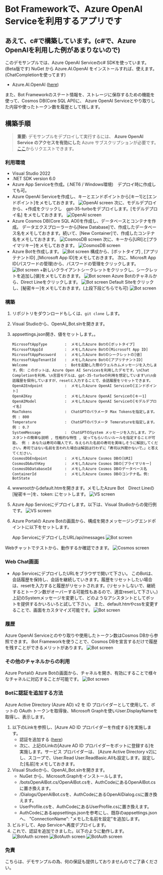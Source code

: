 # Bot Frameworkで、Azure OpenAI Serviceを利用するアプリです
## あえて、c#で構築しています。(c#で、Azure OpenAIを利用した例があまりないので)

このデモサンプルでは、Azure OpenAI Serviceのc# SDKを使っています。(Beta版です)
NuGet から Azure.AI.OpenAI をインストールすれば、使えます。
(ChatCompletionを使ってます)
- Azure.AI.OpenAI ([here](https://www.nuget.org/packages/Azure.AI.OpenAI/1.0.0-beta.5))

また、Bot Frameworkのステート情報を、ストレージに保存するための機能を使って、Cosmos DB(Core SQL API)に、
Azure OpenAI Serviceとやり取りした内容や使ったトークン数を履歴として残します。

## 構築手順

> **重要:** デモサンプルをデプロイして実行するには、 **Azure OpenAI Service のアクセスを有効にした** Azure サブスクリプションが必要です。[ここ](https://aka.ms/oaiapply)からリクエストできます。

### 利用環境
- Visual Studio 2022
- .NET SDK version 6.0
- Azure App Serviceを作成。(.NET6 / Windows環境)　デプロイ時に作成しても可。
- Azure OpenAI Serviceを作成し、キーとエンドポイントから[キー1]と[エンドポイント]をメモしておきます。
![OpenAI screen](OpenAI_Bot/docs/AOAI.jpg)
次に、モデルデプロイから、+作成をクリックし　gpt-35-turboをデプロイします。[モデルデプロイ名] をメモしておきます。
![OpenAI screen](OpenAI_Bot/docs/AOAI1.jpg)
- Azure Cosmos DB(Core SQL AOI)を作成し、データベースとコンテナを作成。
データエクスプローラーから[New Database]で、作成したデータベース名をメモしておきます。続いて、[New Container]で、作成したコンテナ名をメモしておきます。
![CosmosDB screen](OpenAI_Bot/docs/cosmos1.jpg)
次に、キーから[URI]と[プライマリキー]をメモしておきます。
![CosmosDB screen](OpenAI_Bot/docs/cosmos2.jpg)
- Azure Botを作成します。
![Bot screen](OpenAI_Bot/docs/bot1.jpg)
構成から、[ボットタイプ] , [アプリテナントID] ,[Microsoft App ID]をメモしておきます。
次に、Microsft App ID(パスワードの管理)から、パスワードの管理をクリックします。
![Bot screen](OpenAI_Bot/docs/bot2.jpg)
+新しいクライアントシークレットをクリックし、シークレットを追加し[値]をメモしておきます。
![Bot screen](OpenAI_Bot/docs/bot3.jpg)
Azure Botのチャネルから、Direct Lineをクリックします。
![Bot screen](OpenAI_Bot/docs/bot6.jpg)
Default Siteをクリックし、[秘密キー]をメモしておきます。(上段下段どちらでも可)
![Bot screen](OpenAI_Bot/docs/bot7.jpg)


### 構築

1. リポジトリをダウンロードもしくは、`git clone` します。
1. Visual Studioから、OpenAI_Bot.slnを開きます。
1. appsettings.json開き、値をセットします。。
    ```
    MicrosoftAppType        :  メモしたAzure Botの[ボットタイプ] 
    MicrosoftAppId          :  メモしたAzure Botの[Microsoft App ID]
    MicrosoftAppPassword    :  メモしたAzure Botのシークレットの[値]
    MicrosoftAppTenantId    :  メモしたAzure Botの[アプリテナントID]
    Welcome                 :  Botを起動した際のウェルカムメッセージを入力します。例: このボットは、Azure Open AI Servicesを利用したデモです。\nChat Completionを利用。\n言語モデルは、gpt-35-turboの利用を想定しています\n\n会話履歴を保持していますが、resetと入力することで、会話履歴をリセットできます。
    OpenAIEndpoint          :  メモしたAzure OpenAI Serviceの[エンドポイント]
    OpenAIKey               :  メモしたAzure OpenAI Serviceの[キー1] 
    OpenAIModel             :  メモしたAzure OpenAI Serviceの[モデルデプロイ名] 
    MaxTokens               :  ChatGPTのパラメータ Max Tokensを指定します。例 : 800
    Temperature             :  ChatGPTのパラメータ Temeratureを指定します。例 : 0.7
    SystemMessage           :  ChatGPTのSystem メッセージを入力します。アシスタントの簡単な説明 , 性格的な特性 , 従ってもらいたいルールを指定することが可能。 例 : あなたは寿司の職人です。与えられた名前の寿司を美味しそうに解説してください。寿司ではない名前を言われた場合は解説は行わずに「寿司以外聞かないで。」と答えてください。
    CosmosDbEndpoint        :  メモしたAzure Cosmos DBの[URI]
    CosmosDbAuthKey         :  メモしたAzure Cosmos DBの[プライマリキー]
    CosmosDbDatabaseId      :  メモしたAzure Cosmos DBのデータベース名
    ContainerId             :  メモしたAzure Cosmos DBのコンテナ名。例: BotState
    ```
1. wwwrootからdefault.htmを開きます。メモしたAzure Bot　Direct Lineの[秘密キー]を、token: にセットします。
![VS screen](OpenAI_Bot/docs/vs1.jpg)
1. Azure App Serviceにデプロイします。以下は、Visual Studioからの発行例です。
![VS screen](OpenAI_Bot/docs/vs.jpg)
1. Azure Portalの Azure Botの画面から、構成を開きメッセージングエンドポイントに以下をセットします。
     
    App ServiceにデプロイしたURL/api/messages
    ![Bot screen](OpenAI_Bot/docs/bot5.jpg)

Webチャットでテストから、動作するか確認できます。
![Cosmos screen](OpenAI_Bot/docs/bot8.jpg)


### Web Chat画面

* App ServiceにデプロイしたURLをブラウザで開いて下さい。
このBotは、会話履歴を保持し、会話を継続していきます。履歴をリセットしたい場合は、resetを入力すると履歴がリセットされます。(リセットしないで、継続するとトークン数がオーバーする可能性もあるので、適宜resetして下さい。)
上記のSystemメッセージを変更して、どのようなアシスタントとしてボットを提供するかいろいろと試して下さい。
また、default.htmやcssを変更することで、画面をカスタマイズ可能です。
![Bot screen](OpenAI_Bot/docs/web.jpg)


### 履歴
Azure OpenAI Serviceとのやり取りや使用したトークン数はCosmos DBから参照できます。
Bot Frameworkを使うことで、Cosmos DBを宣言するだけで履歴を残すことができるメリットがあります。
![Bot screen](OpenAI_Bot/docs/cosmos3.jpg)

### その他のチャネルからの利用
Azure Portalの Azure Botの画面から、チャネルを開き、有効にすることで様々なチャネルに対応することが可能です。
![Bot screen](OpenAI_Bot/docs/ch.jpg)

### Botに認証を追加する方法
Azure Active Directory (Azure AD) v2 を ID プロバイダーとして使用して、ボットの OAuth トークンを取得後、Microsoft Graphを使いUser.DisplayNameを取得し、表示します。
1. 以下のLinkを参照し、[Azure AD ID プロバイダーを作成する]を実施します。
    * 認証を追加する ([here](https://learn.microsoft.com/ja-jp/azure/bot-service/bot-builder-authentication?view=azure-bot-service-4.0&tabs=multitenant%2Caadv2%2Ccsharp#create-the-azure-ad-identity-provider))
    * 次に、上記のLinkの[Azure AD ID プロバイダーをボットに登録する]を実施します。サービス プロバイダーは、 [Azure Active Directory v2]にし、スコープで、User.Read User.ReadBasic.Allも設定します。設定した[名前]をメモしておきます。
1. Visual Studioから、OpenAI_Bot.slnを開きます。
    * NuGet から、Microsoft.Graphをインストールします。
    * /botsOpenAIBot.cs/OpenAIBot.csを、AuthCodeにあるOpenAIBot.csに置き換えます。
    * /Dialogs/OpenAIBot.csを、AuthCodeにあるOpenAIDialog.csに置き換えます。
    * UserProfile.csを、AuthCodeにあるUserProfile.csに置き換えます。
    * AuthCodeにあるappsettings.jsonを参考にし、既存のappsettings.jsonへ、 "ConnectionName": "メモした名前を設定"を追加します。
1. ビルドして、App Serviceへ再度デプロイします。
1. これで、認証を追加できました。以下のように動作します。
![BotAuth screen](OpenAI_Bot/docs/auth1.jpg)
![BotAuth screen](OpenAI_Bot/docs/auth2.jpg)
![BotAuth screen](OpenAI_Bot/docs/auth3.jpg)

### 免責
こちらは、デモサンプルの為、何の保証も提供しておりませんのでご了承ください。
